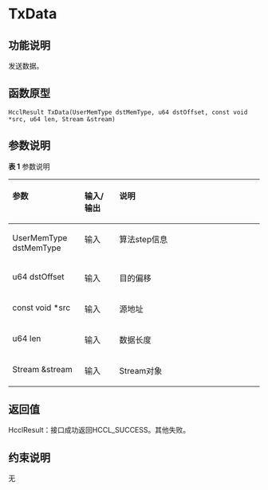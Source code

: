 # TxData<a name="ZH-CN_TOPIC_0000001994467484"></a>

## 功能说明<a name="zh-cn_topic_0000001929299954_section7596mcpsimp"></a>

发送数据。

## 函数原型<a name="zh-cn_topic_0000001929299954_section7593mcpsimp"></a>

```
HcclResult TxData(UserMemType dstMemType, u64 dstOffset, const void *src, u64 len, Stream &stream)
```

## 参数说明<a name="zh-cn_topic_0000001929299954_section7599mcpsimp"></a>

**表 1**  参数说明

<a name="zh-cn_topic_0000001929299954_table7601mcpsimp"></a>
<table><thead align="left"><tr id="zh-cn_topic_0000001929299954_row7608mcpsimp"><th class="cellrowborder" valign="top" width="28.71%" id="mcps1.2.4.1.1"><p id="zh-cn_topic_0000001929299954_p7610mcpsimp"><a name="zh-cn_topic_0000001929299954_p7610mcpsimp"></a><a name="zh-cn_topic_0000001929299954_p7610mcpsimp"></a>参数</p>
</th>
<th class="cellrowborder" valign="top" width="13.86%" id="mcps1.2.4.1.2"><p id="zh-cn_topic_0000001929299954_p7612mcpsimp"><a name="zh-cn_topic_0000001929299954_p7612mcpsimp"></a><a name="zh-cn_topic_0000001929299954_p7612mcpsimp"></a>输入/输出</p>
</th>
<th class="cellrowborder" valign="top" width="57.43000000000001%" id="mcps1.2.4.1.3"><p id="zh-cn_topic_0000001929299954_p7614mcpsimp"><a name="zh-cn_topic_0000001929299954_p7614mcpsimp"></a><a name="zh-cn_topic_0000001929299954_p7614mcpsimp"></a>说明</p>
</th>
</tr>
</thead>
<tbody><tr id="zh-cn_topic_0000001929299954_row7616mcpsimp"><td class="cellrowborder" valign="top" width="28.71%" headers="mcps1.2.4.1.1 "><p id="zh-cn_topic_0000001929299954_p7618mcpsimp"><a name="zh-cn_topic_0000001929299954_p7618mcpsimp"></a><a name="zh-cn_topic_0000001929299954_p7618mcpsimp"></a>UserMemType dstMemType</p>
</td>
<td class="cellrowborder" valign="top" width="13.86%" headers="mcps1.2.4.1.2 "><p id="zh-cn_topic_0000001929299954_p7620mcpsimp"><a name="zh-cn_topic_0000001929299954_p7620mcpsimp"></a><a name="zh-cn_topic_0000001929299954_p7620mcpsimp"></a>输入</p>
</td>
<td class="cellrowborder" valign="top" width="57.43000000000001%" headers="mcps1.2.4.1.3 "><p id="zh-cn_topic_0000001929299954_p7622mcpsimp"><a name="zh-cn_topic_0000001929299954_p7622mcpsimp"></a><a name="zh-cn_topic_0000001929299954_p7622mcpsimp"></a>算法step信息</p>
</td>
</tr>
<tr id="zh-cn_topic_0000001929299954_row7623mcpsimp"><td class="cellrowborder" valign="top" width="28.71%" headers="mcps1.2.4.1.1 "><p id="zh-cn_topic_0000001929299954_p7625mcpsimp"><a name="zh-cn_topic_0000001929299954_p7625mcpsimp"></a><a name="zh-cn_topic_0000001929299954_p7625mcpsimp"></a>u64 dstOffset</p>
</td>
<td class="cellrowborder" valign="top" width="13.86%" headers="mcps1.2.4.1.2 "><p id="zh-cn_topic_0000001929299954_p7627mcpsimp"><a name="zh-cn_topic_0000001929299954_p7627mcpsimp"></a><a name="zh-cn_topic_0000001929299954_p7627mcpsimp"></a>输入</p>
</td>
<td class="cellrowborder" valign="top" width="57.43000000000001%" headers="mcps1.2.4.1.3 "><p id="zh-cn_topic_0000001929299954_entry7628mcpsimpp0"><a name="zh-cn_topic_0000001929299954_entry7628mcpsimpp0"></a><a name="zh-cn_topic_0000001929299954_entry7628mcpsimpp0"></a>目的偏移</p>
</td>
</tr>
<tr id="zh-cn_topic_0000001929299954_row7629mcpsimp"><td class="cellrowborder" valign="top" width="28.71%" headers="mcps1.2.4.1.1 "><p id="zh-cn_topic_0000001929299954_p7631mcpsimp"><a name="zh-cn_topic_0000001929299954_p7631mcpsimp"></a><a name="zh-cn_topic_0000001929299954_p7631mcpsimp"></a>const void *src</p>
</td>
<td class="cellrowborder" valign="top" width="13.86%" headers="mcps1.2.4.1.2 "><p id="zh-cn_topic_0000001929299954_p7633mcpsimp"><a name="zh-cn_topic_0000001929299954_p7633mcpsimp"></a><a name="zh-cn_topic_0000001929299954_p7633mcpsimp"></a>输入</p>
</td>
<td class="cellrowborder" valign="top" width="57.43000000000001%" headers="mcps1.2.4.1.3 "><p id="zh-cn_topic_0000001929299954_entry7634mcpsimpp0"><a name="zh-cn_topic_0000001929299954_entry7634mcpsimpp0"></a><a name="zh-cn_topic_0000001929299954_entry7634mcpsimpp0"></a>源地址</p>
</td>
</tr>
<tr id="zh-cn_topic_0000001929299954_row7635mcpsimp"><td class="cellrowborder" valign="top" width="28.71%" headers="mcps1.2.4.1.1 "><p id="zh-cn_topic_0000001929299954_p7637mcpsimp"><a name="zh-cn_topic_0000001929299954_p7637mcpsimp"></a><a name="zh-cn_topic_0000001929299954_p7637mcpsimp"></a>u64 len</p>
</td>
<td class="cellrowborder" valign="top" width="13.86%" headers="mcps1.2.4.1.2 "><p id="zh-cn_topic_0000001929299954_p7639mcpsimp"><a name="zh-cn_topic_0000001929299954_p7639mcpsimp"></a><a name="zh-cn_topic_0000001929299954_p7639mcpsimp"></a>输入</p>
</td>
<td class="cellrowborder" valign="top" width="57.43000000000001%" headers="mcps1.2.4.1.3 "><p id="zh-cn_topic_0000001929299954_entry7640mcpsimpp0"><a name="zh-cn_topic_0000001929299954_entry7640mcpsimpp0"></a><a name="zh-cn_topic_0000001929299954_entry7640mcpsimpp0"></a>数据长度</p>
</td>
</tr>
<tr id="zh-cn_topic_0000001929299954_row7641mcpsimp"><td class="cellrowborder" valign="top" width="28.71%" headers="mcps1.2.4.1.1 "><p id="zh-cn_topic_0000001929299954_p7643mcpsimp"><a name="zh-cn_topic_0000001929299954_p7643mcpsimp"></a><a name="zh-cn_topic_0000001929299954_p7643mcpsimp"></a>Stream &amp;stream</p>
</td>
<td class="cellrowborder" valign="top" width="13.86%" headers="mcps1.2.4.1.2 "><p id="zh-cn_topic_0000001929299954_p7645mcpsimp"><a name="zh-cn_topic_0000001929299954_p7645mcpsimp"></a><a name="zh-cn_topic_0000001929299954_p7645mcpsimp"></a>输入</p>
</td>
<td class="cellrowborder" valign="top" width="57.43000000000001%" headers="mcps1.2.4.1.3 "><p id="zh-cn_topic_0000001929299954_p7647mcpsimp"><a name="zh-cn_topic_0000001929299954_p7647mcpsimp"></a><a name="zh-cn_topic_0000001929299954_p7647mcpsimp"></a>Stream对象</p>
</td>
</tr>
</tbody>
</table>

## 返回值<a name="zh-cn_topic_0000001929299954_section7648mcpsimp"></a>

HcclResult：接口成功返回HCCL\_SUCCESS。其他失败。

## 约束说明<a name="zh-cn_topic_0000001929299954_section7651mcpsimp"></a>

无

